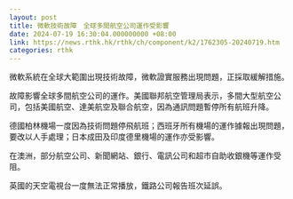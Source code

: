 ```yaml
---
layout: post
title: 微軟技術故障　全球多間航空公司運作受影響
date: 2024-07-19 16:30:04.000000000 +08:00
link: https://news.rthk.hk/rthk/ch/component/k2/1762305-20240719.htm
categories: rthk
---
```


微軟系統在全球大範圍出現技術故障，微軟證實服務出現問題，正採取緩解措施。

故障影響全球多間航空公司的運作。美國聯邦航空管理局表示，多間大型航空公司，包括美國航空、達美航空及聯合航空，因為通訊問題暫停所有航班升降。

德國柏林機場一度因為技術問題停飛航班；西班牙所有機場的運作據報出現問題，要改以人手處理；日本成田及印度德里機場的運作亦受影響。

在澳洲，部分航空公司、新聞網站、銀行、電訊公司和超市自助收銀機等運作受阻。

英國的天空電視台一度無法正常播放，鐵路公司報告班次延誤。
